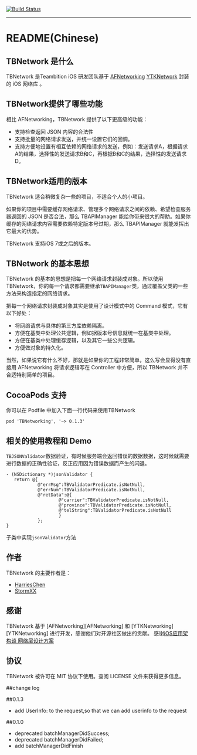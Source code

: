 
[![Build Status](https://travis-ci.org/teambition/TBNetworking.svg?branch=master)](https://travis-ci.org/teambition/TBNetworking)

---
README(Chinese)
==========

## TBNetwork 是什么

TBNetwork 是Teambition iOS 研发团队基于 [AFNetworking]() [YTKNetwork]() 封装的 iOS 网络库 。

## TBNetwork提供了哪些功能

相比 AFNetworking，TBNetwork 提供了以下更高级的功能：

 * 支持检查返回 JSON 内容的合法性
 * 支持批量的网络请求发送，并统一设置它们的回调。
 * 支持方便地设置有相互依赖的网络请求的发送，例如：发送请求A，根据请求A的结果，选择性的发送请求B和C，再根据B和C的结果，选择性的发送请求D。

## TBNetwork适用的版本

TBNetwork 适合稍微复杂一些的项目，不适合个人的小项目。

如果你的项目中需要缓存网络请求、管理多个网络请求之间的依赖、希望检查服务器返回的 JSON 是否合法，那么 TBAPIManager 能给你带来很大的帮助。如果你缓存的网络请求内容需要依赖特定版本号过期，那么 TBAPIManager 就能发挥出它最大的优势。

TBNetwork 支持iOS 7或之后的版本。

## TBNetwork 的基本思想

TBNetwork 的基本的思想是把每一个网络请求封装成对象。所以使用 TBNetwork，你的每一个请求都需要继承`TBAPIManager`类，通过覆盖父类的一些方法来构造指定的网络请求。

把每一个网络请求封装成对象其实是使用了设计模式中的 Command 模式，它有以下好处：

 * 将网络请求与具体的第三方库依赖隔离。
 * 方便在基类中处理公共逻辑，例如据版本号信息就统一在基类中处理。
 * 方便在基类中处理缓存逻辑，以及其它一些公共逻辑。
 * 方便做对象的持久化。

当然，如果说它有什么不好，那就是如果你的工程非常简单，这么写会显得没有直接用 AFNetworking 将请求逻辑写在 Controller 中方便，所以 TBNetwork 并不合适特别简单的项目。

## CocoaPods 支持

你可以在 Podfile 中加入下面一行代码来使用TBNetwork

    pod 'TBNetworking', '~> 0.1.3'

## 相关的使用教程和 Demo

 `TBJSONValidator`数据验证，有时候服务端会返回错误的数据数据，这时候就需要进行数据的正确性验证，反正应用因为错误数据而产生的闪退。
 
 ```
 - (NSDictionary *)jsonValidator {
    return @{
             @"errMsg":TBValidatorPredicate.isNotNull,
             @"errNum":TBValidatorPredicate.isNotNull,
             @"retData":@{
                     @"carrier":TBValidatorPredicate.isNotNull,
                     @"province":TBValidatorPredicate.isNotNull,
                     @"telString":TBValidatorPredicate.isNotNull
                     }
             };
}

 ```
 
 子类中实现`jsonValidator`方法

## 作者

TBNetwork 的主要作者是：

* [HarriesChen](https://github.com/mrchenhao)
* [StormXX](https://github.com/StormXX)

## 感谢

TBNetwork 基于 [AFNetworking][AFNetworking] 和 [YTKNetworking][YTKNetworking] 进行开发，感谢他们对开源社区做出的贡献。
感谢[iOS应用架构谈 网络层设计方案](http://casatwy.com/iosying-yong-jia-gou-tan-wang-luo-ceng-she-ji-fang-an.html)

## 协议

TBNetwork 被许可在 MIT 协议下使用。查阅 LICENSE 文件来获得更多信息。

##change log

##0.1.3
- add UserInfo: to the request,so that we can add userinfo to the request

##0.1.0
* deprecated batchManagerDidSuccess;
* deprecated batchManagerDidFailed;
* add batchManagerDidFinish



